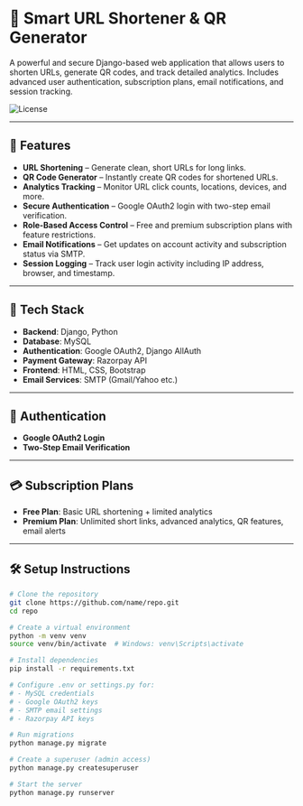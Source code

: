 # 🔗 Smart URL Shortener & QR Generator

A powerful and secure Django-based web application that allows users to shorten URLs, generate QR codes, and track detailed analytics. Includes advanced user authentication, subscription plans, email notifications, and session tracking.

![License](https://img.shields.io/badge/license-MIT-blue.svg)

---

## 🚀 Features

- **URL Shortening** – Generate clean, short URLs for long links.
- **QR Code Generator** – Instantly create QR codes for shortened URLs.
- **Analytics Tracking** – Monitor URL click counts, locations, devices, and more.
- **Secure Authentication** – Google OAuth2 login with two-step email verification.
- **Role-Based Access Control** – Free and premium subscription plans with feature restrictions.
- **Email Notifications** – Get updates on account activity and subscription status via SMTP.
- **Session Logging** – Track user login activity including IP address, browser, and timestamp.

---

## 🔧 Tech Stack

- **Backend**: Django, Python  
- **Database**: MySQL  
- **Authentication**: Google OAuth2, Django AllAuth  
- **Payment Gateway**: Razorpay API  
- **Frontend**: HTML, CSS, Bootstrap  
- **Email Services**: SMTP (Gmail/Yahoo etc.)

---

## 🔐 Authentication

- **Google OAuth2 Login**
- **Two-Step Email Verification**

---

## 💳 Subscription Plans

- **Free Plan**: Basic URL shortening + limited analytics
- **Premium Plan**: Unlimited short links, advanced analytics, QR features, email alerts

---

## 🛠️ Setup Instructions

```bash
# Clone the repository
git clone https://github.com/name/repo.git
cd repo

# Create a virtual environment
python -m venv venv
source venv/bin/activate  # Windows: venv\Scripts\activate

# Install dependencies
pip install -r requirements.txt

# Configure .env or settings.py for:
# - MySQL credentials
# - Google OAuth2 keys
# - SMTP email settings
# - Razorpay API keys

# Run migrations
python manage.py migrate

# Create a superuser (admin access)
python manage.py createsuperuser

# Start the server
python manage.py runserver
